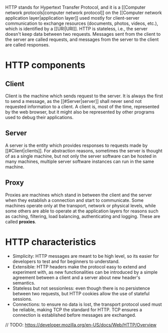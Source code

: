 HTTP stands for Hypertext Transfer Protocol, and it is a [[Computer network protocols|computer network protocol]] on the [[Computer network application layer|application layer]] used mostly for client-server communication to exchange resources (documents, photos, videos, etc.), which is identified by a [[URI|URI]]. HTTP is stateless, i.e., the server doesn't keep data between two requests. Messages sent from the client to the server are called requests, and messages from the server to the client are called responses.

# HTTP components

## Client

Client is the machine which sends request to the server. It is always the first to send a message, as the [[#Server|server]] shall never send not requested information to a client. A client is, most of the time, represented by the web browser, but it might also be represented by other programs used to debug their applications.

## Server

A server is the entity which provides responses to requests made by [[#Client|clients]]. For abstraction reasons, sometimes the server is thought of as a single machine, but not only the server software can be hosted in many machines, multiple server software instances can run in the same machine.

## Proxy

Proxies are machines which stand in between the client and the server when they establish a connection and start to communicate. Some machines operate only at the transport, network or physical levels, while some others are able to operate at the application layers for reasons such as caching, filtering, load balancing, authenticating and logging. These are called **proxies**.

# HTTP characteristics

- Simplicity: HTTP messages are meant to be high level, so its easier for developers to test and for beginners to understand.
- Extensible: HTTP headers make the protocol easy to extend and experiment with, as new functionalities can be introduced by a simple agreement between a client and a server about new header's semantics.
- Stateless but not sessionless: even though there is no persistence between two requests, but HTTP cookies allow the use of stateful sessions.
- Connections: to ensure no data is lost, the transport protocol used must be reliable, making TCP the standard for HTTP. TCP ensures a connection is established before messages are exchanged.

// TODO: https://developer.mozilla.org/en-US/docs/Web/HTTP/Overview
